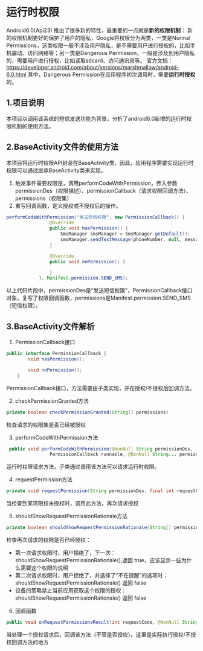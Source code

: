 # 运行时权限

Android6.0(Api23) 推出了很多新的特性，最重要的一点就是**新的权限机制**：
新的权限机制更好的保护了用户的隐私，Google将权限分为两类，一类是Normal Permissions，这类权限一般不涉及用户隐私，是不需要用户进行授权的，比如手机震动、访问网络等；另一类是Dangerous Permission，一般是涉及到用户隐私的，需要用户进行授权，比如读取sdcard、访问通讯录等。
官方文档：https://developer.android.com/about/versions/marshmallow/android-6.0.html 
其中，Dangerous Permission在应用程序初次调用时，需要**运行时授权**的。

## 1.项目说明

本项目以调用该系统的短信发送功能为背景，分析了android6.0新增的运行时权限机制的使用方法。

## 2.BaseActivity文件的使用方法

本项目将运行时权限API封装在BaseActivity类，因此，应用程序需要实现运行时权限可以通过继承BaseActivity类来实现。

1. 触发事件需要权限是，调用performCodeWithPermission，传入参数permissionDes（权限描述）、permissionCallback（请求权限回调方法）、permissions（权限集）
2. 重写回调函数，定义授权或不授权后的操作。

```java
performCodeWithPermission("发送短信权限", new PermissionCallback() {
                @Override
                public void hasPermission() {
                    SmsManager smsManager = SmsManager.getDefault();
                    smsManager.sendTextMessage(phoneNumber, null, message, null, null);
                }

                @Override
                public void noPermission() {

                }
            }, Manifest.permission.SEND_SMS);
```

以上代码片段中，permissionDes是“发送短信权限”，PermissionCallback接口对象，复写了权限回调函数，permissions是Manifest.permission.SEND_SMS（短信权限）。

## 3.BaseActivity文件解析

1. PermissionCallback接口

```java
public interface PermissionCallback {
        void hasPermission();

        void noPermission();
    }
```

PermissionCallback接口，方法需要由子类实现，并在授权/不授权后回调方法。

2. checkPermissionGranted方法

```java
private boolean checkPermissionGranted(String[] permissions)
```

检查请求的权限集是否已经被授权

3. performCodeWithPermission方法

```java
 public void performCodeWithPermission(@NonNull String permissionDes,
                PermissionCallback runnable, @NonNull String... permissions)
```

运行时权限请求方法，子类通过调用该方法可以请求运行时权限。

4. requestPermission方法

```java
private void requestPermission(String permissionDes, final int requestCode, final String[] permissions) 
```

当检查到某项限权未授权时，调用此方法，再次请求授权

5. shouldShowRequestPermissionRationale方法

```java
private boolean shouldShowRequestPermissionRationale(String[] permissions)
```

检查再次请求的权限是否已经授权：

- 第一次请求权限时，用户拒绝了，下一次：shouldShowRequestPermissionRationale(),返回 true，应该显示一些为什么需要这个权限的说明
- 第二次请求权限时，用户拒绝了，并选择了“不在提醒”的选项时：shouldShowRequestPermissionRationale()  返回 false
- 设备的策略禁止当前应用获取这个权限的授权：shouldShowRequestPermissionRationale()  返回 false

6. 回调函数

```java
public void onRequestPermissionsResult(int requestCode, @NonNull String[] permissions, @NonNull int[] grantResults)
```

当处理一个授权请求后，回调该方法（不管是否授权）。这里是实际执行授权/不授权回调方法的地方